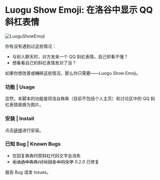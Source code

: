 # Luogu Show Emoji: 在洛谷中显示 QQ 斜杠表情

![LuoguShowEmoji](https://socialify.git.ci/hyc-official/LuoguShowEmoji/image?description=1&descriptionEditable=Show%20QQ%20Emoji%20in%20Luogu.&font=Inter&forks=1&issues=1&name=1&owner=1&pattern=Plus&pulls=1&stargazers=1&theme=Light)

你有没有遇到过这些情况：

- 与别人聊天时，对方发来一个 QQ 斜杠表情，自己却看不懂？
- 想看看自己的斜杠表情发对了没？

如果你想改善或~~根除~~这些情况，那么你只需要——Luogu Show Emoji。

### 功能 | Usage

显然，本脚本的功能是将洛谷犇犇（目前不包括个人主页）和讨论区中的 QQ 斜杠表情替换为图片。

### 安装 | Install

点击[链接](https://github.com/hyc-official/LuoguShowEmoji/raw/latest/LuoguShowEmoji.min.user.js)进行安装。

### 已知 Bug | Known Bugs

- 在回复犇犇时原斜杠代码文字会消失
- ~~无法选中犇犇/讨论回复中的文字~~ 0.2.0 已修复

报告 Bug 请发 Issues。